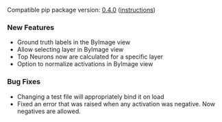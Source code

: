<!--- https://github.com/mgroth0/deephy/releases -->

[//]: # (VERSION:1.11.0)


Compatible pip package version: [0.4.0](https://pypi.org/project/deephy/0.4.0/) ([instructions](https://colab.research.google.com/drive/1PNiGD26uBsktq64fqPg76yoN-ruixavj))


### New Features
- Ground truth labels in the ByImage view
- Allow selecting layer in ByImage view
- Top Neurons now are calculated for a specific layer
- Option to normalize activations in ByImage view

[//]: # (### Cosmetic Changes)

### Bug Fixes
- Changing a test file will appropriately bind it on load
- Fixed an error that was raised when any activation was negative. Now negatives are allowed.

[//]: # (### Notes)
[//]: # (### Todo)

